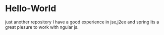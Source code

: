 # Hello-World
just another repository
I have a good experience in jse,j2ee and spring
Its a great plesure to work with ngular js.
